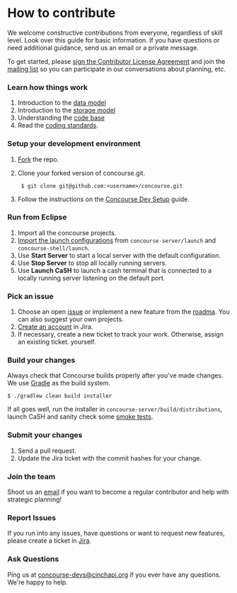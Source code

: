 # How to contribute
We welcome constructive contributions from everyone, regardless of skill level. Look over this guide for basic information. If you have questions or need additional guidance, send us an email or a private message.

To get started, please <a href="http://www.clahub.com/agreements/cinchapi/concourse">sign the Contributor License Agreement</a> and join the [mailing list](https://groups.google.com/forum/#!forum/concourse-devs) so you can participate in our conversations about planning, etc.

### Learn how things work
1. Introduction to the [data model](http://concoursedb.com/guide/data-model/)
2. Introduction to the [storage model](http://concoursedb.com/guide/storage-model/)
3. Understanding the [code base](http://concoursedb.com/guide/the-codebase/)
4. Read the [coding standards](https://cinchapi.atlassian.net/wiki/display/CON/Coding+Standards).

### Setup your development environment
1. [Fork](https://github.com/cinchapi/concourse/fork) the repo.
2. Clone your forked version of concourse.git.

		$ git clone git@github.com:<username>/concourse.git
		
3. Follow the instructions on the [Concourse Dev Setup](https://cinchapi.atlassian.net/wiki/display/CON/Concourse+Dev+Setup) guide.

### Run from Eclipse
1. Import all the concourse projects.
2. [Import the launch configurations](http://infocenter.arm.com/help/index.jsp?topic=/com.arm.doc.dui0446e/CJADBBIA.html) from `concourse-server/launch` and `concourse-shell/launch`.
3. Use **Start Server** to start a local server with the default configuration.
4. Use **Stop Server** to stop all locally running servers.
5. Use **Launch CaSH** to launch a cash terminal that is connected to a locally running server listening on the default port.

### Pick an issue
1. Choose an open [issue](https://cinchapi.atlassian.net/browse/CON) or implement a new feature from the [roadma](https://cinchapi.atlassian.net/wiki/display/CON/Roadmap). You can also suggest your own projects.
2. [Create an account](https://cinchapi.atlassian.net/secure/Signup!default.jspa) in Jira.
3. If necessary, create a new ticket to track your work. Otherwise, assign an existing ticket. yourself.

### Build your changes
Always check that Concourse builds properly after you've made changes. We use [Gradle](http://www.gradle.org/) as the build system.

	$ ./gradlew clean build installer

If all goes well, run the installer in `concourse-server/build/distributions`, launch CaSH and sanity check some [smoke tests](https://cinchapi.atlassian.net/wiki/display/CON/Testing+Zone).

### Submit your changes
1. Send a pull request.
2. Update the Jira ticket with the commit hashes for your change.

### Join the team
Shoot us an [email](mailto:jeff@cinchapi.org) if you want to become a regular contributor and help with strategic planning!

### Report Issues
If you run into any issues, have questions or want to request new features, please create a ticket in [Jira](https://cinchapi.atlassian.net/browse/CON).

### Ask Questions
Ping us at [concourse-devs@cinchapi.org](mailto:concourse-devs@cinchapi.org) if you ever have any questions. We're happy to help.
